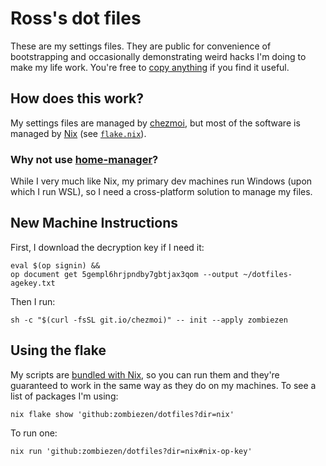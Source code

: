 # Ross's dot files

These are my settings files.
They are public for convenience of bootstrapping
and occasionally demonstrating weird hacks I'm doing to make my life work.
You're free to [copy anything](UNLICENSE) if you find it useful.

## How does this work?

My settings files are managed by [chezmoi][],
but most of the software is managed by [Nix][] (see [`flake.nix`](nix/flake.nix)).

[chezmoi]: https://www.chezmoi.io/
[Nix]: https://nixos.org/

### Why not use [home-manager][]?

While I very much like Nix,
my primary dev machines run Windows (upon which I run WSL),
so I need a cross-platform solution to manage my files.

[home-manager]: https://github.com/nix-community/home-manager

## New Machine Instructions

First, I download the decryption key if I need it:

```shell
eval $(op signin) &&
op document get 5gempl6hrjpndby7gbtjax3qom --output ~/dotfiles-agekey.txt
```

Then I run:

```shell
sh -c "$(curl -fsSL git.io/chezmoi)" -- init --apply zombiezen
```

## Using the flake

My scripts are [bundled with Nix][],
so you can run them
and they're guaranteed to work in the same way as they do on my machines.
To see a list of packages I'm using:

```shell
nix flake show 'github:zombiezen/dotfiles?dir=nix'
```

To run one:

```shell
nix run 'github:zombiezen/dotfiles?dir=nix#nix-op-key'
```

[bundled with Nix]: https://www.zombiezen.com/blog/2023/12/bundling-scripts-nix/
